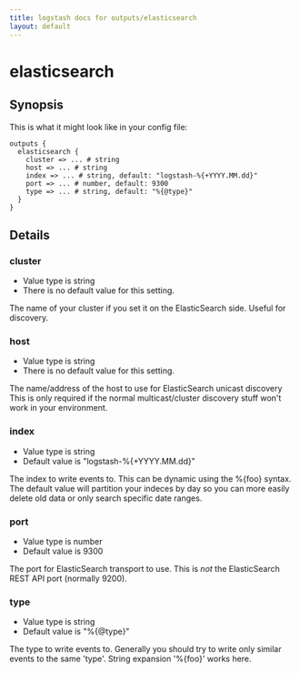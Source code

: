 ```yaml
---
title: logstash docs for outputs/elasticsearch
layout: default
---
```

# elasticsearch



## Synopsis

This is what it might look like in your config file:

    outputs {
      elasticsearch {
        cluster => ... # string
        host => ... # string
        index => ... # string, default: "logstash-%{+YYYY.MM.dd}"
        port => ... # number, default: 9300
        type => ... # string, default: "%{@type}"
      }
    }

## Details

### cluster

* Value type is string
* There is no default value for this setting.

The name of your cluster if you set it on the ElasticSearch side. Useful
for discovery.

### host

* Value type is string
* There is no default value for this setting.

The name/address of the host to use for ElasticSearch unicast discovery
This is only required if the normal multicast/cluster discovery stuff won't
work in your environment.

### index

* Value type is string
* Default value is "logstash-%{+YYYY.MM.dd}"

The index to write events to. This can be dynamic using the %{foo} syntax.
The default value will partition your indeces by day so you can more easily
delete old data or only search specific date ranges.

### port

* Value type is number
* Default value is 9300

The port for ElasticSearch transport to use. This is *not* the ElasticSearch
REST API port (normally 9200).

### type

* Value type is string
* Default value is "%{@type}"

The type to write events to. Generally you should try to write only similar
events to the same 'type'. String expansion '%{foo}' works here.


